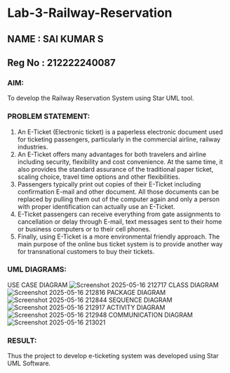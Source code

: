 # Lab-3-Railway-Reservation
## NAME : SAI KUMAR S
## Reg No : 212222240087
### AIM:
To develop the Railway Reservation System using Star UML tool.
### PROBLEM STATEMENT:
1. An E-Ticket (Electronic ticket) is a paperless electronic document used for ticketing
passengers, particularly in the commercial airline, railway industries.
2. An E-Ticket offers many advantages for both travelers and airline including security,
flexibility and cost convenience. At the same time, it also provides the standard assurance of
the traditional paper ticket, scaling choice, travel time options and other flexibilities.
3. Passengers typically print out copies of their E-Ticket including confirmation E-mail
and other document. All those documents can be replaced by pulling them out of the computer
again and only a person with proper identification can actually use an E-Ticket.
4. E-Ticket passengers can receive everything from gate assignments to cancellation or
delay through E-mail, text messages sent to their home or business computers or to their cell
phones.
5. Finally, using E-Ticket is a more environmental friendly approach. The main purpose
of the online bus ticket system is to provide another way for transnational customers to buy
their tickets.
### UML DIAGRAMS:
USE CASE DIAGRAM
![Screenshot 2025-05-16 212717](https://github.com/user-attachments/assets/266e2741-3078-4d01-abe0-10e6608ba3e2)
CLASS DIAGRAM
![Screenshot 2025-05-16 212816](https://github.com/user-attachments/assets/381711c8-cd8c-4fd4-b55d-2d620d02bb43)
PACKAGE DIAGRAM
![Screenshot 2025-05-16 212844](https://github.com/user-attachments/assets/15909603-bc8b-41b5-94aa-c34d6e14f9e5)
SEQUENCE DIAGRAM
![Screenshot 2025-05-16 212917](https://github.com/user-attachments/assets/792b19ae-33a5-4cc6-8cef-b2cf29114127)
ACTIVITY DIAGRAM
![Screenshot 2025-05-16 212948](https://github.com/user-attachments/assets/09af4e2b-1bff-4aef-af91-0a6244c57639)
COMMUNICATION DIAGRAM
![Screenshot 2025-05-16 213021](https://github.com/user-attachments/assets/f99176bf-92a7-4ca8-9bfb-b1e86e905d27)


### RESULT:
Thus the project to develop e-ticketing system was developed using Star UML Software.

